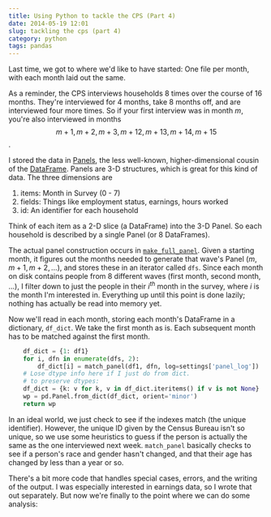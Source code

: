 ```yaml
---
title: Using Python to tackle the CPS (Part 4)
date: 2014-05-19 12:01
slug: tackling the cps (part 4)
category: python
tags: pandas
---
```


Last time, we got to where we'd like to have started: One file per month, with each month laid out the same.

As a reminder, the CPS interviews households 8 times over the course of 16 months. They're interviewed for 4 months, take 8 months off, and are interviewed four more times. So if your first interview was in month $m$, you're also interviewed in months $$m + 1, m + 2, m + 3, m + 12, m + 13, m + 14, m + 15$$.

I stored the data in [Panels](http://pandas-docs.github.io/pandas-docs-travis/dsintro.html#panel), the less well-known, higher-dimensional cousin of the [DataFrame](http://pandas.pydata.org/pandas-docs/version/0.13.1/generated/pandas.DataFrame.html). Panels are 3-D structures, which is great for this kind of data. The three dimensions are

1. items: Month in Survey (0 - 7)
2. fields: Things like employment status, earnings, hours worked
3. id: An identifier for each household

Think of each item as a 2-D slice (a DataFrame) into the 3-D Panel. So each household is described by a single Panel (or 8 DataFrames).

The actual panel construction occurs in [`make_full_panel`](https://github.com/TomAugspurger/dnwr-zlb/blob/master/data_wrangling/cps_wrangling/panel_construction/make_panel.py#L151). Given a starting month, it figures out the months needed to generate that wave's Panel ($m, m + 1, m + 2, \ldots$), and stores these in an iterator called `dfs`.
Since each month on disk contains people from 8 different waves (first month, second month, ...), I filter down to just the people in their $i^{th}$ month in the survey, where $i$ is the month I'm interested in.
Everything up until this point is done lazily; nothing has actually be read into memory yet.

Now we'll read in each month, storing each month's DataFrame in a dictionary, `df_dict`. We take the first month as is.
Each subsequent month has to be matched against the first month.

```python
    df_dict = {1: df1}
    for i, dfn in enumerate(dfs, 2):
        df_dict[i] = match_panel(df1, dfn, log=settings['panel_log'])
    # Lose dtype info here if I just do from dict.
    # to preserve dtypes:
    df_dict = {k: v for k, v in df_dict.iteritems() if v is not None}
    wp = pd.Panel.from_dict(df_dict, orient='minor')
    return wp
```

In an ideal world, we just check to see if the indexes match (the unique identifier). However, the unique ID given by the Census Bureau isn't so unique, so we use some heuristics to guess if the person is actually the same as the one interviewed next week. `match_panel` basically checks to see if a person's race and gender hasn't changed, and that their age has changed by less than a year or so.

There's a bit more code that handles special cases, errors, and the writing of the output.
I was especially interested in earnings data, so I wrote that out separately.
But now we're finally to the point where we can do some analysis:
